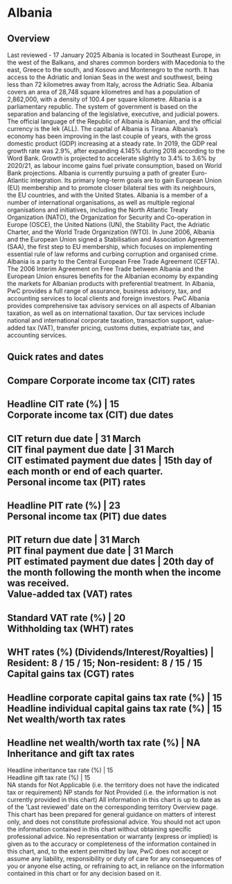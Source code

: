# Albania
## Overview
Last reviewed - 17 January 2025
Albania is located in Southeast Europe, in the west of the Balkans, and shares common borders with Macedonia to the east, Greece to the south, and Kosovo and Montenegro to the north. It has access to the Adriatic and Ionian Seas in the west and southwest, being less than 72 kilometres away from Italy, across the Adriatic Sea.
Albania covers an area of 28,748 square kilometres and has a population of 2,862,000, with a density of 100.4 per square kilometre.
Albania is a parliamentary republic. The system of government is based on the separation and balancing of the legislative, executive, and judicial powers.
The official language of the Republic of Albania is Albanian, and the official currency is the lek (ALL). The capital of Albania is Tirana.
Albania’s economy has been improving in the last couple of years, with the gross domestic product (GDP) increasing at a steady rate. In 2019, the GDP real growth rate was 2.9%, after expanding 4.145% during 2018 according to the Word Bank. Growth is projected to accelerate slightly to 3.4% to 3.6% by 2020/21, as labour income gains fuel private consumption, based on World Bank projections.
Albania is currently pursuing a path of greater Euro-Atlantic integration. Its primary long-term goals are to gain European Union (EU) membership and to promote closer bilateral ties with its neighbours, the EU countries, and with the United States. Albania is a member of a number of international organisations, as well as multiple regional organisations and initiatives, including the North Atlantic Treaty Organization (NATO), the Organization for Security and Co-operation in Europe (OSCE), the United Nations (UN), the Stability Pact, the Adriatic Charter, and the World Trade Organization (WTO). In June 2006, Albania and the European Union signed a Stabilisation and Association Agreement (SAA), the first step to EU membership, which focuses on implementing essential rule of law reforms and curbing corruption and organised crime.
Albania is a party to the Central European Free Trade Agreement (CEFTA). The 2006 Interim Agreement on Free Trade between Albania and the European Union ensures benefits for the Albanian economy by expanding the markets for Albanian products with preferential treatment.
In Albania, PwC provides a full range of assurance, business advisory, tax, and accounting services to local clients and foreign investors. PwC Albania provides comprehensive tax advisory services on all aspects of Albanian taxation, as well as on international taxation. Our tax services include national and international corporate taxation, transaction support, value-added tax (VAT), transfer pricing, customs duties, expatriate tax, and accounting services.
## Quick rates and dates
Compare
Corporate income tax (CIT) rates   
---  
Headline CIT rate (%) |  15  
Corporate income tax (CIT) due dates   
---  
CIT return due date |  31 March  
CIT final payment due date |  31 March  
CIT estimated payment due dates |  15th day of each month or end of each quarter.  
Personal income tax (PIT) rates   
---  
Headline PIT rate (%) |  23  
Personal income tax (PIT) due dates   
---  
PIT return due date |  31 March  
PIT final payment due date |  31 March  
PIT estimated payment due dates |  20th day of the month following the month when the income was received.  
Value-added tax (VAT) rates   
---  
Standard VAT rate (%) |  20  
Withholding tax (WHT) rates   
---  
WHT rates (%) (Dividends/Interest/Royalties) |  Resident: 8 / 15 / 15; Non-resident: 8 / 15 / 15  
Capital gains tax (CGT) rates   
---  
Headline corporate capital gains tax rate (%) |  15  
Headline individual capital gains tax rate (%) |  15  
Net wealth/worth tax rates   
---  
Headline net wealth/worth tax rate (%) |  NA  
Inheritance and gift tax rates   
---  
Headline inheritance tax rate (%) |  15  
Headline gift tax rate (%) |  15  
NA stands for Not Applicable (i.e. the territory does not have the indicated tax or requirement)
NP stands for Not Provided (i.e. the information is not currently provided in this chart) 
All information in this chart is up to date as of the 'Last reviewed' date on the corresponding territory Overview page. This chart has been prepared for general guidance on matters of interest only, and does not constitute professional advice. You should not act upon the information contained in this chart without obtaining specific professional advice. No representation or warranty (express or implied) is given as to the accuracy or completeness of the information contained in this chart, and, to the extent permitted by law, PwC does not accept or assume any liability, responsibility or duty of care for any consequences of you or anyone else acting, or refraining to act, in reliance on the information contained in this chart or for any decision based on it.
